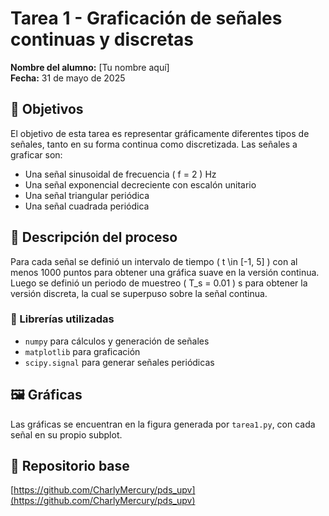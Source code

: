 # Tarea 1 - Graficación de señales continuas y discretas

**Nombre del alumno:** [Tu nombre aquí]  
**Fecha:** 31 de mayo de 2025  

## 🎯 Objetivos

El objetivo de esta tarea es representar gráficamente diferentes tipos de señales, tanto en su forma continua como discretizada. Las señales a graficar son:

- Una señal sinusoidal de frecuencia \( f = 2 \) Hz
- Una señal exponencial decreciente con escalón unitario
- Una señal triangular periódica
- Una señal cuadrada periódica

## 🧠 Descripción del proceso

Para cada señal se definió un intervalo de tiempo \( t \in [-1, 5] \) con al menos 1000 puntos para obtener una gráfica suave en la versión continua. Luego se definió un periodo de muestreo \( T_s = 0.01 \) s para obtener la versión discreta, la cual se superpuso sobre la señal continua.

### 🔧 Librerías utilizadas

- `numpy` para cálculos y generación de señales
- `matplotlib` para graficación
- `scipy.signal` para generar señales periódicas

## 🖼️ Gráficas

Las gráficas se encuentran en la figura generada por `tarea1.py`, con cada señal en su propio subplot.

## 🔗 Repositorio base

[https://github.com/CharlyMercury/pds_upv](https://github.com/CharlyMercury/pds_upv)